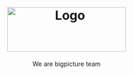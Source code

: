 <div align="center">
  <h1> 
    <br/>
    <br/>
     <a href="https://github.com/bigpicture-kr">
    <img src="https://user-images.githubusercontent.com/69495129/179644403-e67e036e-94ea-492b-88eb-7cf667658b8a.png" alt="Logo" width=268 height=102>
    </a>
  </h1> 

 
  We are bigpicture team
  
 
 
</div>
